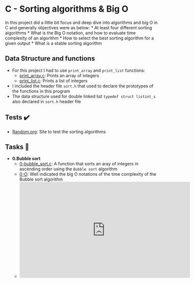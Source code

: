 # C - Sorting algorithms & Big O

In this project did a little bit focus and deep dive into algorithms and big O in C and  generally objectives were as below:
    * At least four different sorting algorithms
    * What is the Big O notation, and how to evaluate time complexity of an algorithm
    * How to select the best sorting algorithm for a given output
    * What is a stable sorting algorithm

## Data Structure and functions
* For this project I had to use `print_array` and `print_list` functions:
    * [print_array.c](./print_array.c): Prints an array of integers
    * [print_list.c](./print_list.c): Prints a list of integers
* I included the header file `sort.h` that used to declare the prototypes of the functions in this program
* The data structure used for double linked list `typedef struct listint_s` also declared in `sort.h` header file

## Tests :heavy_check_mark:
* [Random.org](https://www.random.org/integer-sets/): Site to test the sorting algorithms

## Tasks :page_with_curl:
*   **0.Bubble sort**
    * [0-bubble_sort.c](./0-bubble_sort.c): A function that sorts an aray of integers in ascending order using the `Bubble sort` algorithm
    * [0-O](./0-O): Well indicated the big O notations of the time complexity of the Bubble sort algorithm
    * <iframe width="560" height="315" src="https://www.youtube.com/embed/lyZQPjUT5B4" title="Bubble-sort with Hungarian (&quot;Csángó&quot;) folk dance" frameborder="0" allow="accelerometer; autoplay; clipboard-write; encrypted-media; gyroscope; picture-in-picture; web-share" referrerpolicy="strict-origin-when-cross-origin" allowfullscreen></iframe>